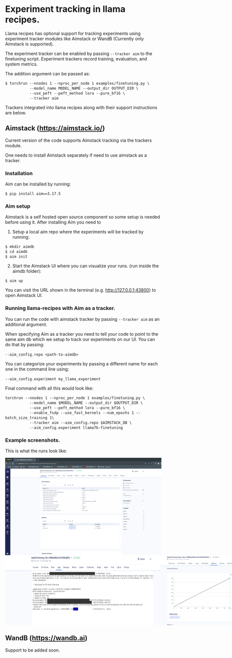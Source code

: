# Experiment tracking in llama recipes. 

Llama recipes has optional support for tracking experiments using experiment tracker modules like Aimstack or WandB (Currently only Aimstack is supported).

The experiment tracker can be enabled by passing `--tracker aim` to the finetuning script.
Experiment trackers record training, evaluation, and system metrics.

The addition argument can be passed as:

```
$ torchrun --nnodes 1 --nproc_per_node 1 examples/finetuning.py \
           --model_name MODEL_NAME --output_dir OUTPUT_DIR \
           --use_peft --peft_method lora --pure_bf16 \
           --tracker aim
```

Trackers integrated into llama recipes along with their support instructions are below.

## Aimstack (https://aimstack.io/)

Current version of the code supports Aimstack tracking via the trackers module.

One needs to install Aimstack separately if need to use aimstack as a tracker.

### Installation

Aim can be installed by running:

```
$ pip install aim==3.17.5
```

### Aim setup

Aimstack is a self hosted open source component so some setup is needed before using it.
After installing Aim you need to

1. Setup a local aim repo where the experiments will be tracked by running:

```
$ mkdir aimdb
$ cd aimdb
$ aim init
```

2. Start the Aimstack UI where you can visualize your runs. (run inside the aimdb folder):

```
$ aim up
```

You can visit the URL shown in the terminal (e.g. http://127.0.0.1:43800) to open Aimstack UI.

### Running llama-recipes with Aim as a tracker.

You can run the code with aimstack tracker by passing `--tracker aim` as an additional argument.

When specifying Aim as a tracker you need to tell your code to point to the same aim db which we setup
to track our experiments on our UI. You can do that by passing:

`--aim_config.repo <path-to-aimdb>`

You can categorize your experiments by passing a different name for each one in the command line using:

`--aim_config.experiment my_llama_experiment`

Final command with all this would look like:

```
torchrun --nnodes 1 --nproc_per_node 1 examples/finetuning.py \
           --model_name $MODEL_NAME --output_dir $OUTPUT_DIR \
           --use_peft --peft_method lora --pure_bf16 \
           --enable_fsdp --use_fast_kernels --num_epochs 1 --batch_size_training 1\
           --tracker aim --aim_config.repo $AIMSTACK_DB \
           --aim_config.experiment llama7b-finetuning
```

### Example screenshots.

This is what the runs look like: 

<div style="display: flex;">
    <img src="./images/aimstack_example_1.png" alt="Example 1" width="1000" />
</div>
<div style="display: flex;">
    <img src="./images/aimstack_example_2.png" alt="Example 2" width="500" />
    <img src="./images/aimstack_example_3.png" alt="Example 3" width="500" />
</div>

## WandB (https://wandb.ai)

Support to be added soon.